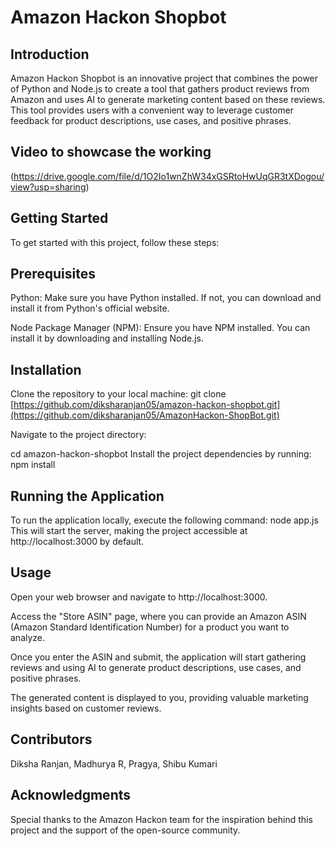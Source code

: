 # Amazon Hackon Shopbot

## Introduction
Amazon Hackon Shopbot is an innovative project that combines the power of Python and Node.js to create a tool that gathers product reviews from Amazon and uses AI to generate marketing content based on these reviews. This tool provides users with a convenient way to leverage customer feedback for product descriptions, use cases, and positive phrases.

## Video to showcase the working
(https://drive.google.com/file/d/1O2Io1wnZhW34xGSRtoHwUqGR3tXDogou/view?usp=sharing)

## Getting Started
To get started with this project, follow these steps:

## Prerequisites
Python: Make sure you have Python installed. If not, you can download and install it from Python's official website.

Node Package Manager (NPM): Ensure you have NPM installed. You can install it by downloading and installing Node.js.

## Installation
Clone the repository to your local machine:
git clone [https://github.com/diksharanjan05/amazon-hackon-shopbot.git](https://github.com/diksharanjan05/AmazonHackon-ShopBot.git)

Navigate to the project directory:

cd amazon-hackon-shopbot
Install the project dependencies by running:
npm install

## Running the Application
To run the application locally, execute the following command:
node app.js
This will start the server, making the project accessible at http://localhost:3000 by default.

## Usage
Open your web browser and navigate to http://localhost:3000.

Access the "Store ASIN" page, where you can provide an Amazon ASIN (Amazon Standard Identification Number) for a product you want to analyze.

Once you enter the ASIN and submit, the application will start gathering reviews and using AI to generate product descriptions, use cases, and positive phrases.

The generated content is displayed to you, providing valuable marketing insights based on customer reviews.

## Contributors
Diksha Ranjan,
Madhurya R,
Pragya,
Shibu Kumari

## Acknowledgments
Special thanks to the Amazon Hackon team for the inspiration behind this project and the support of the open-source community.
